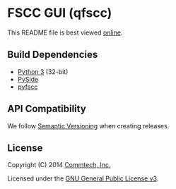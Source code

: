 # FSCC GUI (qfscc)
This README file is best viewed [online](http://github.com/commtech/qfscc/).


## Build Dependencies
- [Python 3](http://www.python.org/download/) (32-bit)
- [PySide](http://qt-project.org/wiki/PySide)
- [pyfscc](http://github.com/commtech/pyfscc/)


## API Compatibility
We follow [Semantic Versioning](http://semver.org/) when creating releases.


## License

Copyright (C) 2014 [Commtech, Inc.](http://commtech-fastcom.com)

Licensed under the [GNU General Public License v3](http://www.gnu.org/licenses/gpl.txt).
